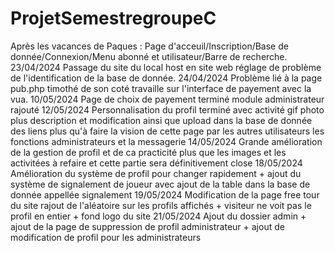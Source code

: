 # ProjetSemestregroupeC
Après les vacances de Paques :
Page d'acceuil/Inscription/Base de donnée/Connexion/Menu abonné et utilisateur/Barre de recherche.
23/04/2024 Passage du site du local host en site web réglage de problème de l'identification de la base de donnée.
24/04/2024 Problème lié à la page pub.php timothé de son coté travaille sur l'interface de payement avec la vua.
10/05/2024 Page de choix de payement terminé module administrateur rajouté
12/05/2024 Personnalisation du profil terminé avec activité gif photo plus description et modification ainsi que upload dans la base de donnée des liens plus qu'à faire la vision de cette page par les autres utilisateurs les fonctions administrateurs et la messagerie 
14/05/2024 Grande amélioration de la gestion de profil et de ca practicité plus que les images et les activitées à refaire et cette partie sera définitivement close
18/05/2024 Amélioration du système de profil pour changer rapidement + ajout du système de signalement de joueur avec ajout de la table dans la base de donnée appellée signalement
19/05/2024 Modification de la page free tour du site rajout de l'aléatoire sur les profils affichés + visiteur ne voit pas le profil en entier + fond logo du site 
21/05/2024 Ajout du dossier admin + ajout de la page de suppression de profil administrateur + ajout de modification de profil pour les administrateurs 
